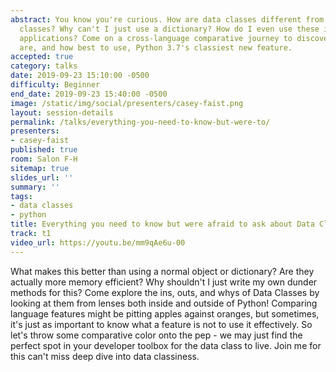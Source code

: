 ```yaml
---
abstract: You know you're curious. How are data classes different from other Python
  classes? Why can't I just use a dictionary? How do I even use these in my existing
  applications? Come on a cross-language comparative journey to discover just what
  are, and how best to use, Python 3.7's classiest new feature.
accepted: true
category: talks
date: 2019-09-23 15:10:00 -0500
difficulty: Beginner
end_date: 2019-09-23 15:40:00 -0500
image: /static/img/social/presenters/casey-faist.png
layout: session-details
permalink: /talks/everything-you-need-to-know-but-were-to/
presenters:
- casey-faist
published: true
room: Salon F-H
sitemap: true
slides_url: ''
summary: ''
tags:
- data classes
- python
title: Everything you need to know but were afraid to ask about Data Classes
track: t1
video_url: https://youtu.be/mm9qAe6u-00
---
```


What makes this better than using a normal object or dictionary? Are they actually more memory efficient? Why shouldn't I just write my own dunder methods for this? Come explore the ins, outs, and whys of Data Classes by looking at them from lenses both inside and outside of Python! Comparing language features might be pitting apples against oranges, but sometimes, it's just as important to know what a feature is not to use it effectively. So let's throw some comparative color onto the pep - we may just find the perfect spot in your developer toolbox for the data class to live. Join me for this can't miss deep dive into data classiness.

